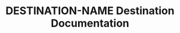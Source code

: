 ---
## FOR DESTINATIONS THAT HAVE MORE THAN 1 VERSION.

# -------------------------- #
#        Page Controls       #
# -------------------------- #

title: DESTINATION-NAME Destination Documentation
permalink: /destinations/destination-type

keywords: destination-type, destination-type data warehouse, destination-type data warehouse, destination-type etl, etl to destination-type, destination-type destination
summary: "Documentation for Stitch's DESTINATION-NAME destination."

content-type: "destination-category"
key: "destination-type-category"

order: 1

toc: true
layout: general


# -------------------------- #
#     Destination Details    #
# -------------------------- #

display_name: "DESTINATION-NAME"
type: "destination-type"

sections:
  - title: "Select version"
    anchor: "select-version"
    content: |
      For a side-by-side comparison of each version of the {{ destination.display_name }} destination, refer to the [Version comparison section](#version-comparison).

      {% assign destinations = site.destinations | where:"key","bigquery-version-category" | sort:"this-version" | reverse %}

      <ul class="tiles three-columns">
      {% for destination in destinations %}
        <li>
          <a href="{{ site.baseurl | append: destination.url }}">
            <img src="{{ site.baseurl }}/images/destinations/icons/{{ destination.type }}.svg" style="max-height: 60px;" alt="{{ destination.display_name }} v{{ destination.this-version }} logo">
          </a>
          <strong>{{ destination.display_name }} (v{{ destination.this-version }})</strong><br>
          <a href="{{ site.baseurl | append: destination.url }}">All {{ destination.display_name }} (v{{ destination.this-version }}) documentation</a>
        </li>
      {% endfor %}
      </ul>

  - title: "Version history and changelog"
    anchor: "version-history-comparison"
    content: |
      {% include shared/versioning/history-and-changelog.html connection-type="destination" %}

  - title: "Version comparison"
    anchor: "version-comparison"
    content: |
      {% include shared/versioning/destination-supported-features.html %}
---